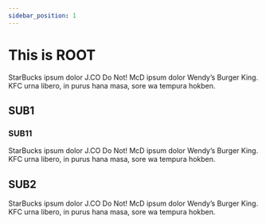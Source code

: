 ```yaml
---
sidebar_position: 1
---
```


# This is ROOT

StarBucks ipsum dolor J.CO Do Not! McD ipsum dolor Wendy’s Burger King. 
KFC urna libero, in purus hana masa, sore wa tempura hokben.

## SUB1

### SUB11

StarBucks ipsum dolor J.CO Do Not! McD ipsum dolor Wendy’s Burger King. 
KFC urna libero, in purus hana masa, sore wa tempura hokben.

## SUB2

StarBucks ipsum dolor J.CO Do Not! McD ipsum dolor Wendy’s Burger King. 
KFC urna libero, in purus hana masa, sore wa tempura hokben.

